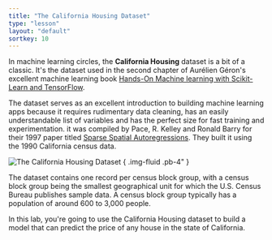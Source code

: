 ```yaml
---
title: "The California Housing Dataset"
type: "lesson"
layout: "default"
sortkey: 10
---
```

In machine learning circles, the **California Housing** dataset is a bit of a classic. It's the dataset used in the second chapter of Aurélien Géron's excellent machine learning book [Hands-On Machine learning with Scikit-Learn and TensorFlow](https://www.amazon.com/Hands-Machine-Learning-Scikit-Learn-TensorFlow/dp/1492032646).

The dataset serves as an excellent introduction to building machine learning apps because it requires rudimentary data cleaning, has an easily understandable list of variables and has the perfect size for fast training and experimentation. it was compiled by Pace, R. Kelley and Ronald Barry for their 1997 paper titled [Sparse Spatial Autoregressions](https://www.sciencedirect.com/science/article/abs/pii/S016771529600140X). They built it using the 1990 California census data.

![The California Housing Dataset](../img/dataset.jpg)
{ .img-fluid .pb-4" }

The dataset contains one record per census block group, with a census block group being the smallest geographical unit for which the U.S. Census Bureau publishes sample data. A census block group typically has a population of around 600 to 3,000 people.

In this lab, you're going to use the California Housing dataset to build a model that can predict the price of any house in the state of California.